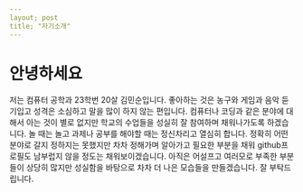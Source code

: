```yaml
---
layout; post
title; "자기소개"
---
```


# 안녕하세요

 저는 컴퓨터 공학과 23학번 20살 김민순입니다. 좋아하는 것은 농구와 게임과 음악 듣기입고 성격은 소심하고 말을 많이 하지 않는 편입니다. 컴퓨터나 코딩과 같은 분야에 대해서 아는 것이 별로 없지만 학교의 수업들을 성실히 잘 참여하며 채워나가도록 하겠습니다. 놀 때는 놀고 과제나 공부를 해야할 때는 정신차리고 열심히 합니다. 정확히 어떤 분야로 갈지 정하지는 못했지만 차차 정해가며 알아가고 필요한 부분을 채워 github프로필도 남부럽지 않을 정도는 채워보이겠습니다. 아직은 어설프고 여러모로 부족한 부분들이 상당히 많지만 성실함을 바탕으로 차차 더 나은 모습들을 만들겠습니다. 잘 부탁드립니다.
